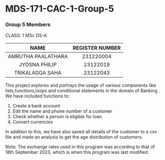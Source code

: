 # MDS-171-CAC-1-Group-5

### Group 5 Members
CLASS: 1 MSc DS-A

|NAME|REGISTER NUMBER|
|:---:|:---:|
|AMRUTHA PAALATHARA|231220004|
|JYOSNA PHILIP|23122019|
|TRIKALAGGA SAHA|23122043|

This project explores and portrays the usage of various components like lists,functions,loops and conditional statements in the domain of Banking . 
We have included functions to:
1. Create a bank account
2. Edit the name and phone number of a customer
3. Check whether a person is eligible for loan
4. Convert currencies

In addition to this, we have also saved all details of the customer to a csv file and made an analysis to get the age distribution of customers.

Note: The exchange rates used in this program was according to that of 18th September 2023, which is when this program was last modified.
